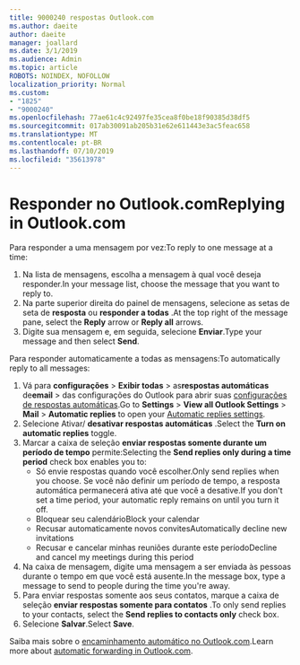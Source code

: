 ```yaml
---
title: 9000240 respostas Outlook.com
ms.author: daeite
author: daeite
manager: joallard
ms.date: 3/1/2019
ms.audience: Admin
ms.topic: article
ROBOTS: NOINDEX, NOFOLLOW
localization_priority: Normal
ms.custom:
- "1825"
- "9000240"
ms.openlocfilehash: 77ae61c4c92497fe35cea8f0be18f90385d38df5
ms.sourcegitcommit: 017ab30091ab205b31e62e611443e3ac5feac658
ms.translationtype: MT
ms.contentlocale: pt-BR
ms.lasthandoff: 07/10/2019
ms.locfileid: "35613978"
---
```

# <a name="replying-in-outlookcom"></a><span data-ttu-id="a9eb2-102">Responder no Outlook.com</span><span class="sxs-lookup"><span data-stu-id="a9eb2-102">Replying in Outlook.com</span></span>

<span data-ttu-id="a9eb2-103">Para responder a uma mensagem por vez:</span><span class="sxs-lookup"><span data-stu-id="a9eb2-103">To reply to one message at a time:</span></span>

1. <span data-ttu-id="a9eb2-104">Na lista de mensagens, escolha a mensagem à qual você deseja responder.</span><span class="sxs-lookup"><span data-stu-id="a9eb2-104">In your message list, choose the message that you want to reply to.</span></span>
2. <span data-ttu-id="a9eb2-105">Na parte superior direita do painel de mensagens, selecione as setas de seta de **resposta** ou **responder a todas** .</span><span class="sxs-lookup"><span data-stu-id="a9eb2-105">At the top right of the message pane, select the **Reply** arrow or **Reply all** arrows.</span></span>
3. <span data-ttu-id="a9eb2-106">Digite sua mensagem e, em seguida, selecione **Enviar**.</span><span class="sxs-lookup"><span data-stu-id="a9eb2-106">Type your message and then select **Send**.</span></span>

<span data-ttu-id="a9eb2-107">Para responder automaticamente a todas as mensagens:</span><span class="sxs-lookup"><span data-stu-id="a9eb2-107">To automatically reply to all messages:</span></span>

1. <span data-ttu-id="a9eb2-108">Vá para **configurações** > **Exibir todas** > as**respostas automáticas** de**email** > das configurações do Outlook para abrir suas [configurações de respostas automáticas](https://outlook.live.com/mail/options/mail/automaticReplies).</span><span class="sxs-lookup"><span data-stu-id="a9eb2-108">Go to **Settings** > **View all Outlook Settings** > **Mail** > **Automatic replies** to open your [Automatic replies settings](https://outlook.live.com/mail/options/mail/automaticReplies).</span></span>
2. <span data-ttu-id="a9eb2-109">Selecione Ativar/ **desativar respostas automáticas** .</span><span class="sxs-lookup"><span data-stu-id="a9eb2-109">Select the **Turn on automatic replies** toggle.</span></span>
3. <span data-ttu-id="a9eb2-110">Marcar a caixa de seleção **enviar respostas somente durante um período de tempo** permite:</span><span class="sxs-lookup"><span data-stu-id="a9eb2-110">Selecting the **Send replies only during a time period** check box enables you to:</span></span>
    - <span data-ttu-id="a9eb2-111">Só envie respostas quando você escolher.</span><span class="sxs-lookup"><span data-stu-id="a9eb2-111">Only send replies when you choose.</span></span> <span data-ttu-id="a9eb2-112">Se você não definir um período de tempo, a resposta automática permanecerá ativa até que você a desative.</span><span class="sxs-lookup"><span data-stu-id="a9eb2-112">If you don't set a time period, your automatic reply remains on until you turn it off.</span></span>
    - <span data-ttu-id="a9eb2-113">Bloquear seu calendário</span><span class="sxs-lookup"><span data-stu-id="a9eb2-113">Block your calendar</span></span>
    - <span data-ttu-id="a9eb2-114">Recusar automaticamente novos convites</span><span class="sxs-lookup"><span data-stu-id="a9eb2-114">Automatically decline new invitations</span></span>
    - <span data-ttu-id="a9eb2-115">Recusar e cancelar minhas reuniões durante este período</span><span class="sxs-lookup"><span data-stu-id="a9eb2-115">Decline and cancel my meetings during this period</span></span>
4. <span data-ttu-id="a9eb2-116">Na caixa de mensagem, digite uma mensagem a ser enviada às pessoas durante o tempo em que você está ausente.</span><span class="sxs-lookup"><span data-stu-id="a9eb2-116">In the message box, type a message to send to people during the time you're away.</span></span>
5. <span data-ttu-id="a9eb2-117">Para enviar respostas somente aos seus contatos, marque a caixa de seleção **enviar respostas somente para contatos** .</span><span class="sxs-lookup"><span data-stu-id="a9eb2-117">To only send replies to your contacts, select the **Send replies to contacts only** check box.</span></span>
6. <span data-ttu-id="a9eb2-118">Selecione **Salvar**.</span><span class="sxs-lookup"><span data-stu-id="a9eb2-118">Select **Save**.</span></span>

<span data-ttu-id="a9eb2-119">Saiba mais sobre o [encaminhamento automático no Outlook.com](https://support.office.com/article/14614626-9855-48dc-a986-dec81d07b1a0?wt.mc_id=Office_Outlook_com_Alchemy).</span><span class="sxs-lookup"><span data-stu-id="a9eb2-119">Learn more about [automatic forwarding in Outlook.com](https://support.office.com/article/14614626-9855-48dc-a986-dec81d07b1a0?wt.mc_id=Office_Outlook_com_Alchemy).</span></span>